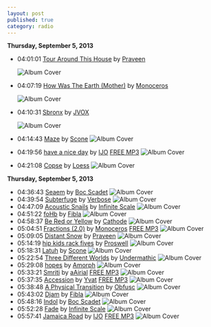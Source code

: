 ```yaml
---
layout: post
published: true
category: radio
---
```


**Thursday, September  5, 2013**

*   04:01:01 [Tour Around This House](http://goo.gl/04LHi4) by [Praveen](http://www.last.fm/music/Praveen)

    ![Album Cover](http://userserve-ak.last.fm/serve/174s/71217116.jpg "Expanse At Low Levels")


*   04:07:19 [How Was The Earth (Mother)](http://goo.gl/i1MsV3) by [Monoceros](http://www.last.fm/music/Monoceros)

    ![Album Cover](http://userserve-ak.last.fm/serve/174s/42287791.jpg "Intelligent Toys 5 (Sutemos023)")


*   04:10:31 [Sbronx](http://goo.gl/hpqIaK) by [JVOX](http://www.last.fm/music/JVOX)

    ![Album Cover](http://userserve-ak.last.fm/serve/174s/27049543.jpg "Qed")


*   04:14:43
    [Maze](http://goo.gl/J27LVe)
    by [Scone](http://www.last.fm/music/Scone)
    ![Album Cover](http://userserve-ak.last.fm/serve/174s/88240395.png "Maze")
*   04:19:56
    [have a nice day](http://goo.gl/ud5n0w)
    by [IJO](http://www.last.fm/music/IJO) [FREE MP3](http://goo.gl/EC7cuC)
    ![Album Cover](http://cdn.last.fm/flatness/catalogue/noimage/2/default_album_medium.png "Computer Pop EP (Sutemos013)")
*   04:21:08
    [Copse](http://goo.gl/mxTcPT)
    by [Loess](http://www.last.fm/music/Loess)
    ![Album Cover](http://userserve-ak.last.fm/serve/174s/3846903.jpg "Wind And Water")


**Thursday, September  5, 2013**

*   04:36:43
    [Seaem](http://goo.gl/yc5FbX)
    by [Boc Scadet](http://www.last.fm/music/Boc+Scadet)
    ![Album Cover](http://userserve-ak.last.fm/serve/174s/44064909.jpg "Temporary Oceans")
*   04:39:54
    [Subterfuge](http://goo.gl/LIA1Gb)
    by [Verbose](http://www.last.fm/music/Verbose)
    ![Album Cover](http://userserve-ak.last.fm/serve/174s/10296611.jpg "Wonder")
*   04:47:09
    [Acoustic Snails](http://goo.gl/A8nLAQ)
    by [Infinite Scale](http://www.last.fm/music/Infinite+Scale)
    ![Album Cover](http://userserve-ak.last.fm/serve/174s/18259287.jpg "Sound Sensor")
*   04:51:22
    [foHb](http://goo.gl/9Ds0Ns)
    by [Fibla](http://www.last.fm/music/Fibla)
    ![Album Cover](http://userserve-ak.last.fm/serve/174s/10173097.jpg "Expanding 7''")
*   04:58:37
    [Be Red or Yellow](http://goo.gl/FLqEdD)
    by [Cathode](http://www.last.fm/music/Cathode)
    ![Album Cover](http://userserve-ak.last.fm/serve/174s/16432517.jpg "Special Measures")
*   05:04:51
    [Fractions (2.0)](http://goo.gl/QdDi1Y)
    by [Monoceros](http://www.last.fm/music/Monoceros) [FREE MP3](http://goo.gl/2pnCSg)
    ![Album Cover](http://userserve-ak.last.fm/serve/174s/11191007.jpg "Imaginary_EP")
*   05:09:05
    [Distant Snow](http://goo.gl/wYhtuw)
    by [Praveen](http://www.last.fm/music/Praveen)
    ![Album Cover](http://userserve-ak.last.fm/serve/174s/71217116.jpg "Expanse At Low Levels")
*   05:14:19
    [hip kids rack fives](http://goo.gl/FiWuzb)
    by [Proswell](http://www.last.fm/music/Proswell)
    ![Album Cover](http://userserve-ak.last.fm/serve/174s/8712339.jpg "Konami")
*   05:18:31
    [Latuh](http://goo.gl/mBwZgZ)
    by [Scone](http://www.last.fm/music/Scone)
    ![Album Cover](http://userserve-ak.last.fm/serve/174s/88246765.png "Est")
*   05:22:54
    [Three Different Worlds](http://goo.gl/cwpKKm)
    by [Undermathic](http://www.last.fm/music/Undermathic)
    ![Album Cover](http://userserve-ak.last.fm/serve/174s/86992489.jpg "Indistinct Face")
*   05:29:08
    [hopes](http://goo.gl/VDKAfG)
    by [Amorph](http://www.last.fm/music/Amorph)
    ![Album Cover](http://userserve-ak.last.fm/serve/174s/50315549.jpg "aléas")
*   05:33:21
    [Smriti](http://goo.gl/whfvvx)
    by [aAirial](http://www.last.fm/music/aAirial) [FREE MP3](http://goo.gl/XoKVXQ)
    ![Album Cover](http://userserve-ak.last.fm/serve/174s/85755139.jpg "Emotions are desert islands")
*   05:37:35
    [Accession](http://goo.gl/XUhcgQ)
    by [Yvat](http://www.last.fm/music/Yvat) [FREE MP3](http://goo.gl/2QEpP8)
    ![Album Cover](http://userserve-ak.last.fm/serve/174s/86734895.jpg "Circuits Imprimés vol. 03")
*   05:38:48
    [A Physical Transition](http://goo.gl/Tvq9Cq)
    by [Obfusc](http://www.last.fm/music/Obfusc)
    ![Album Cover](http://userserve-ak.last.fm/serve/174s/32958427.jpg "Cities Of Cedar")
*   05:43:02
    [Djam](http://goo.gl/7qXurk)
    by [Fibla](http://www.last.fm/music/Fibla)
    ![Album Cover](http://cdn.last.fm/flatness/catalogue/noimage/2/default_album_medium.png "Music volume one")
*   05:48:16
    [Indol](http://goo.gl/Zo5Skt)
    by [Boc Scadet](http://www.last.fm/music/Boc+Scadet)
    ![Album Cover](http://userserve-ak.last.fm/serve/174s/44064909.jpg "Temporary Oceans")
*   05:52:28
    [Fade](http://goo.gl/PLRpKo)
    by [Infinite Scale](http://www.last.fm/music/Infinite+Scale)
    ![Album Cover](http://userserve-ak.last.fm/serve/174s/18259287.jpg "Sound Sensor")
*   05:57:41
    [Jamaica Road](http://goo.gl/zf1l2h)
    by [IJO](http://www.last.fm/music/IJO) [FREE MP3](http://goo.gl/yxL3do)
    ![Album Cover](http://userserve-ak.last.fm/serve/174s/38750305.jpg "Selektida (Sutemos026)")
